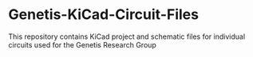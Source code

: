 # Genetis-KiCad-Circuit-Files
This repository contains KiCad project and schematic files for individual circuits used for the Genetis Research Group

